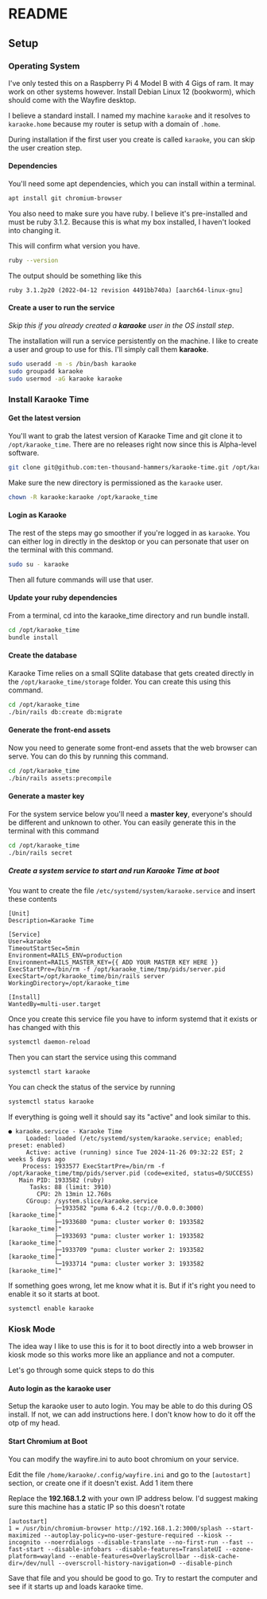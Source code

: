 # README

## Setup

### Operating System

I've only tested this on a Raspberry Pi 4 Model B with 4 Gigs of ram. It may work on other systems however. Install Debian Linux 12 (bookworm), which should come with the Wayfire desktop.

I believe a standard install. I named my machine `karaoke` and it resolves to `karaoke.home` because my router is setup with a domain of `.home`.

During installation if the first user you create is called `karaoke`, you can skip the user creation step.

#### Dependencies

You'll need some apt dependencies, which you can install within a terminal.

```bash
apt install git chromium-browser
```

You also need to make sure you have ruby. I believe it's pre-installed and must be ruby 3.1.2. Because this is what my box installed, I haven't looked into changing it.

This will confirm what version you have.

```bash
ruby --version
```

The output should be something like this

```
ruby 3.1.2p20 (2022-04-12 revision 4491bb740a) [aarch64-linux-gnu]
```

#### Create a user to run the service

_Skip this if you already created a **karaoke** user in the OS install step_.

The installation will run a service persistently on the machine. I like to create a user and group to use for this. I'll simply call them **karaoke**.

```bash
sudo useradd -m -s /bin/bash karaoke
sudo groupadd karaoke
sudo usermod -aG karaoke karaoke
```

### Install Karaoke Time

#### Get the latest version

You'll want to grab the latest version of Karaoke Time and git clone it to `/opt/karaoke_time`. There are no releases right now since this is Alpha-level software.

```bash
git clone git@github.com:ten-thousand-hammers/karaoke-time.git /opt/karaoke_time
```

Make sure the new directory is permissioned as the `karaoke` user.

```bash
chown -R karaoke:karaoke /opt/karaoke_time
```

#### Login as Karaoke

The rest of the steps may go smoother if you're logged in as `karaoke`. You can either log in directly in the desktop or you can personate that user on the terminal with this command.

```bash
sudo su - karaoke
```

Then all future commands will use that user.

#### Update your ruby dependencies

From a terminal, cd into the karaoke_time directory and run bundle install.

```bash
cd /opt/karaoke_time
bundle install
```

#### Create the database

Karaoke Time relies on a small SQlite database that gets created directly in the `/opt/karaoke_time/storage` folder. You can create this using this command.

```bash
cd /opt/karaoke_time
./bin/rails db:create db:migrate
```

#### Generate the front-end assets

Now you need to generate some front-end assets that the web browser can serve. You can do this by running this command.

```bash
cd /opt/karaoke_time
./bin/rails assets:precompile
```

#### Generate a master key

For the system service below you'll need a **master key**, everyone's should be different and unknown to other. You can easily generate this in the terminal with this command

```bash
cd /opt/karaoke_time
./bin/rails secret
```

##### Create a system service to start and run Karaoke Time at boot

You want to create the file `/etc/systemd/system/karaoke.service` and insert these contents

```
[Unit]
Description=Karaoke Time

[Service]
User=karaoke
TimeoutStartSec=5min
Environment=RAILS_ENV=production
Environment=RAILS_MASTER_KEY={{ ADD YOUR MASTER KEY HERE }}
ExecStartPre=/bin/rm -f /opt/karaoke_time/tmp/pids/server.pid
ExecStart=/opt/karaoke_time/bin/rails server
WorkingDirectory=/opt/karaoke_time

[Install]
WantedBy=multi-user.target
```

Once you create this service file you have to inform systemd that it exists or has changed with this

```bash
systemctl daemon-reload
```

Then you can start the service using this command

```bash
systemctl start karaoke
```

You can check the status of the service by running

```bash
systemctl status karaoke
```

If everything is going well it should say its "active" and look similar to this.

```
● karaoke.service - Karaoke Time
     Loaded: loaded (/etc/systemd/system/karaoke.service; enabled; preset: enabled)
     Active: active (running) since Tue 2024-11-26 09:32:22 EST; 2 weeks 5 days ago
    Process: 1933577 ExecStartPre=/bin/rm -f /opt/karaoke_time/tmp/pids/server.pid (code=exited, status=0/SUCCESS)
   Main PID: 1933582 (ruby)
      Tasks: 88 (limit: 3910)
        CPU: 2h 13min 12.760s
     CGroup: /system.slice/karaoke.service
             ├─1933582 "puma 6.4.2 (tcp://0.0.0.0:3000) [karaoke_time]"
             ├─1933680 "puma: cluster worker 0: 1933582 [karaoke_time]"
             ├─1933693 "puma: cluster worker 1: 1933582 [karaoke_time]"
             ├─1933709 "puma: cluster worker 2: 1933582 [karaoke_time]"
             └─1933714 "puma: cluster worker 3: 1933582 [karaoke_time]"
```

If something goes wrong, let me know what it is. But if it's right you need to enable it so it starts at boot.

```bash
systemctl enable karaoke
```

### Kiosk Mode

The idea way I like to use this is for it to boot directly into a web browser in kiosk mode so this works more like an appliance and not a computer.

Let's go through some quick steps to do this

#### Auto login as the karaoke user

Setup the karaoke user to auto login. You may be able to do this during OS install. If not, we can add instructions here. I don't know how to do it off the otp of my head.

#### Start Chromium at Boot

You can modify the wayfire.ini to auto boot chromium on your service.

Edit the file `/home/karaoke/.config/wayfire.ini` and go to the `[autostart]` section, or create one if it doesn't exist. Add 1 item there

Replace the **192.168.1.2** with your own IP address below. I'd suggest making sure this machine has a static IP so this doesn't rotate

```
[autostart]
1 = /usr/bin/chromium-browser http://192.168.1.2:3000/splash --start-maximized --autoplay-policy=no-user-gesture-required --kiosk --incognito --noerrdialogs --disable-translate --no-first-run --fast --fast-start --disable-infobars --disable-features=TranslateUI --ozone-platform=wayland --enable-features=OverlayScrollbar --disk-cache-dir=/dev/null --overscroll-history-navigation=0 --disable-pinch
```

Save that file and you should be good to go. Try to restart the computer and see if it starts up and loads karaoke time.
